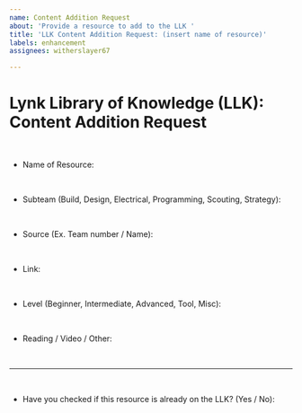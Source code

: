```yaml
---
name: Content Addition Request
about: 'Provide a resource to add to the LLK '
title: 'LLK Content Addition Request: (insert name of resource)'
labels: enhancement
assignees: witherslayer67

---
```


# Lynk Library of Knowledge (LLK): Content Addition Request

<br>

- Name of Resource: 

<br>

- Subteam (Build, Design, Electrical, Programming, Scouting, Strategy):

<br>

- Source (Ex. Team number / Name): 

<br>

- Link: 

<br>

- Level (Beginner, Intermediate, Advanced, Tool, Misc):

<br>

- Reading / Video / Other: 

<br>

***

<br>

- Have you checked if this resource is already on the LLK? (Yes / No):
